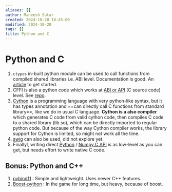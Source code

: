 ```yaml
---
aliases: []
author: Maneesh Sutar
created: 2024-10-20 18:45:00
modified: 2024-10-20
tags: []
title: Python and C
---
```


# Python and C

1. `ctypes` in-built python module can be used to call functions from compiled shared libraries i.e. ABI level. Documentation is good. An [article](https://asiffer.github.io/posts/numpy/#introduction) to get started.
1. CFFI is also a python code which works at [ABI or API](https://cffi.readthedocs.io/en/stable/goals.html) (C source code) level. See [repo](https://github.com/python-cffi/cffi?tab=readme-ov-file).
1. [Cython](https://cython.org/) is a programming language with very python-like syntax, but it has types annotation and ==can directly call C functions from standard library==, like we do in usual C language. **Cython is a also compiler** which generates C code from valid cython code, then compiles C code to a shared library (lib.so), which can be directly imported to regular python code. But because of the way Cython compiler works, the library support for Cython is limited, so might not work all the time.
1. [swig](../CPP/swig.md) can also be used, did not explore yet.
1. Finallyl, writing direct [Python](https://docs.python.org/3/extending/extending.html) / [Numpy C API](https://numpy.org/doc/stable/reference/c-api/array.html) is as low-level as you can get, but needs effort to write native C code.

## Bonus: Python and C++

1. [pybind11](https://github.com/pybind/pybind11) : Simple and lightweight. Uses newer C++ features.
1. [Boost-python](https://www.boost.org/doc/libs/1_85_0/libs/python/doc/html/index.html) : In the game for long time, but heavy, because of boost.
